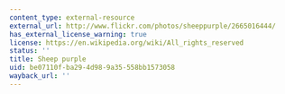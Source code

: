 ```yaml
---
content_type: external-resource
external_url: http://www.flickr.com/photos/sheeppurple/2665016444/
has_external_license_warning: true
license: https://en.wikipedia.org/wiki/All_rights_reserved
status: ''
title: Sheep purple
uid: be07110f-ba29-4d98-9a35-558bb1573058
wayback_url: ''
---
```


